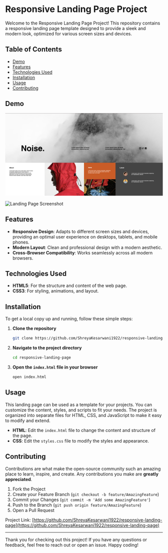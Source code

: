 # Responsive Landing Page Project

Welcome to the Responsive Landing Page Project! This repository contains a responsive landing page template designed to provide a sleek and modern look, optimized for various screen sizes and devices.

## Table of Contents
- [Demo](#demo)
- [Features](#features)
- [Technologies Used](#technologies-used)
- [Installation](#installation)
- [Usage](#usage)
- [Contributing](#contributing)

## Demo
![Landing Page Screenshot](assets/Screenshot.png)




<img src="assets/fullLengthSS.png" alt="Landing Page Screenshot" width="600">


## Features

- **Responsive Design**: Adapts to different screen sizes and devices, providing an optimal user experience on desktops, tablets, and mobile phones.
- **Modern Layout**: Clean and professional design with a modern aesthetic.
- **Cross-Browser Compatibility**: Works seamlessly across all modern browsers.

## Technologies Used

- **HTML5**: For the structure and content of the web page.
- **CSS3**: For styling, animations, and layout.

## Installation

To get a local copy up and running, follow these simple steps:

1. **Clone the repository**
    ```sh
    git clone https://github.com/ShreyaKesarwani1922/responsive-landing-page.git
    ```

2. **Navigate to the project directory**
    ```sh
    cd responsive-landing-page
    ```

3. **Open the `index.html` file in your browser**
    ```sh
    open index.html
    ```

## Usage

This landing page can be used as a template for your projects. You can customize the content, styles, and scripts to fit your needs. The project is organized into separate files for HTML, CSS, and JavaScript to make it easy to modify and extend.

- **HTML**: Edit the `index.html` file to change the content and structure of the page.
- **CSS**: Edit the `styles.css` file to modify the styles and appearance.

## Contributing

Contributions are what make the open-source community such an amazing place to learn, inspire, and create. Any contributions you make are **greatly appreciated**.

1. Fork the Project
2. Create your Feature Branch (`git checkout -b feature/AmazingFeature`)
3. Commit your Changes (`git commit -m 'Add some AmazingFeature'`)
4. Push to the Branch (`git push origin feature/AmazingFeature`)
5. Open a Pull Request


Project Link: [https://github.com/ShreyaKesarwani1922/responsive-landing-page](https://github.com/ShreyaKesarwani1922/responsive-landing-page)

---

Thank you for checking out this project! If you have any questions or feedback, feel free to reach out or open an issue. Happy coding!
